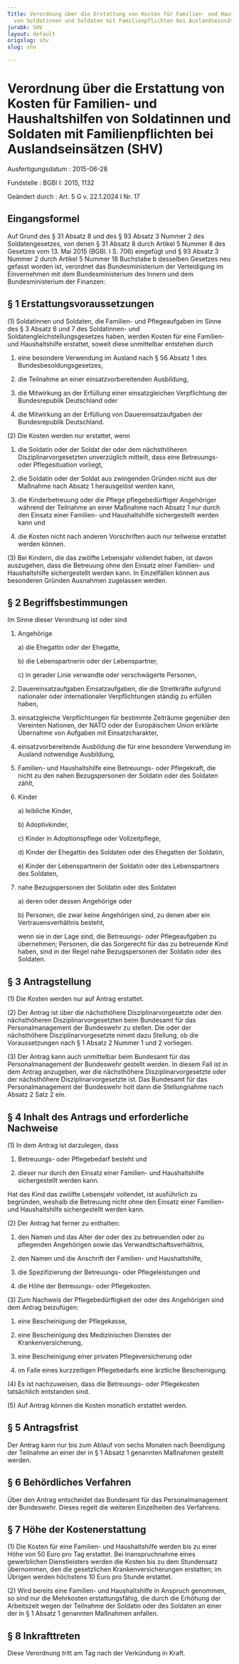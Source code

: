```yaml
---
Title: Verordnung über die Erstattung von Kosten für Familien- und Haushaltshilfen
  von Soldatinnen und Soldaten mit Familienpflichten bei Auslandseinsätzen
jurabk: SHV
layout: default
origslug: shv
slug: shv

---
```


# Verordnung über die Erstattung von Kosten für Familien- und Haushaltshilfen von Soldatinnen und Soldaten mit Familienpflichten bei Auslandseinsätzen (SHV)

Ausfertigungsdatum
:   2015-06-28

Fundstelle
:   BGBl I: 2015, 1132

Geändert durch
:   Art. 5 G v. 22.1.2024 I Nr. 17


## Eingangsformel

Auf Grund des § 31 Absatz 8 und des § 93 Absatz 3 Nummer 2 des
Soldatengesetzes, von denen § 31 Absatz 8 durch Artikel 5 Nummer 8 des
Gesetzes vom 13. Mai 2015 (BGBl. I S. 706) eingefügt und § 93 Absatz 3
Nummer 2 durch Artikel 5 Nummer 18 Buchstabe b desselben Gesetzes neu
gefasst worden ist, verordnet das Bundesministerium der Verteidigung
im Einvernehmen mit dem Bundesministerium des Innern und dem
Bundesministerium der Finanzen:


## § 1 Erstattungsvoraussetzungen

(1) Soldatinnen und Soldaten, die Familien- und Pflegeaufgaben im
Sinne des § 3 Absatz 6 und 7 des Soldatinnen- und
Soldatengleichstellungsgesetzes haben, werden Kosten für eine
Familien- und Haushaltshilfe erstattet, soweit diese unmittelbar
entstehen durch

1.  eine besondere Verwendung im Ausland nach § 56 Absatz 1 des
    Bundesbesoldungsgesetzes,


2.  die Teilnahme an einer einsatzvorbereitenden Ausbildung,


3.  die Mitwirkung an der Erfüllung einer einsatzgleichen Verpflichtung
    der Bundesrepublik Deutschland oder


4.  die Mitwirkung an der Erfüllung von Dauereinsatzaufgaben der
    Bundesrepublik Deutschland.




(2) Die Kosten werden nur erstattet, wenn

1.  die Soldatin oder der Soldat der oder dem nächsthöheren
    Disziplinarvorgesetzten unverzüglich mitteilt, dass eine Betreuungs-
    oder Pflegesituation vorliegt,


2.  die Soldatin oder der Soldat aus zwingenden Gründen nicht aus der
    Maßnahme nach Absatz 1 herausgelöst werden kann,


3.  die Kinderbetreuung oder die Pflege pflegebedürftiger Angehöriger
    während der Teilnahme an einer Maßnahme nach Absatz 1 nur durch den
    Einsatz einer Familien- und Haushaltshilfe sichergestellt werden kann
    und


4.  die Kosten nicht nach anderen Vorschriften auch nur teilweise
    erstattet werden können.




(3) Bei Kindern, die das zwölfte Lebensjahr vollendet haben, ist davon
auszugehen, dass die Betreuung ohne den Einsatz einer Familien- und
Haushaltshilfe sichergestellt werden kann. In Einzelfällen können aus
besonderen Gründen Ausnahmen zugelassen werden.


## § 2 Begriffsbestimmungen

Im Sinne dieser Verordnung ist oder sind

1.  Angehörige

    a)  die Ehegattin oder der Ehegatte,


    b)  die Lebenspartnerin oder der Lebenspartner,


    c)  in gerader Linie verwandte oder verschwägerte Personen,





2.  Dauereinsatzaufgaben Einsatzaufgaben, die die Streitkräfte aufgrund
    nationaler oder internationaler Verpflichtungen ständig zu erfüllen
    haben,


3.  einsatzgleiche Verpflichtungen für bestimmte Zeiträume gegenüber den
    Vereinten Nationen, der NATO oder der Europäischen Union erklärte
    Übernahme von Aufgaben mit Einsatzcharakter,


4.  einsatzvorbereitende Ausbildung die für eine besondere Verwendung im
    Ausland notwendige Ausbildung,


5.  Familien- und Haushaltshilfe eine Betreuungs- oder Pflegekraft, die
    nicht zu den nahen Bezugspersonen der Soldatin oder des Soldaten
    zählt,


6.  Kinder

    a)  leibliche Kinder,


    b)  Adoptivkinder,


    c)  Kinder in Adoptionspflege oder Vollzeitpflege,


    d)  Kinder der Ehegattin des Soldaten oder des Ehegatten der Soldatin,


    e)  Kinder der Lebenspartnerin der Soldatin oder des Lebenspartners des
        Soldaten,





7.  nahe Bezugspersonen der Soldatin oder des Soldaten

    a)  deren oder dessen Angehörige oder


    b)  Personen, die zwar keine Angehörigen sind, zu denen aber ein
        Vertrauensverhältnis besteht,



    wenn sie in der Lage sind, die Betreuungs- oder Pflegeaufgaben zu
    übernehmen; Personen, die das Sorgerecht für das zu betreuende Kind
    haben, sind in der Regel nahe Bezugspersonen der Soldatin oder des
    Soldaten.





## § 3 Antragstellung

(1) Die Kosten werden nur auf Antrag erstattet.

(2) Der Antrag ist über die nächsthöhere Disziplinarvorgesetzte oder
den nächsthöheren Disziplinarvorgesetzten beim Bundesamt für das
Personalmanagement der Bundeswehr zu stellen. Die oder der
nächsthöhere Disziplinarvorgesetzte nimmt dazu Stellung, ob die
Voraussetzungen nach § 1 Absatz 2 Nummer 1 und 2 vorliegen.

(3) Der Antrag kann auch unmittelbar beim Bundesamt für das
Personalmanagement der Bundeswehr gestellt werden. In diesem Fall ist
in dem Antrag anzugeben, wer die nächsthöhere Disziplinarvorgesetzte
oder der nächsthöhere Disziplinarvorgesetzte ist. Das Bundesamt für
das Personalmanagement der Bundeswehr holt dann die Stellungnahme nach
Absatz 2 Satz 2 ein.


## § 4 Inhalt des Antrags und erforderliche Nachweise

(1) In dem Antrag ist darzulegen, dass

1.  Betreuungs- oder Pflegebedarf besteht und


2.  dieser nur durch den Einsatz einer Familien- und Haushaltshilfe
    sichergestellt werden kann.



Hat das Kind das zwölfte Lebensjahr vollendet, ist ausführlich zu
begründen, weshalb die Betreuung nicht ohne den Einsatz einer
Familien- und Haushaltshilfe sichergestellt werden kann.

(2) Der Antrag hat ferner zu enthalten:

1.  den Namen und das Alter der oder des zu betreuenden oder zu pflegenden
    Angehörigen sowie das Verwandtschaftsverhältnis,


2.  den Namen und die Anschrift der Familien- und Haushaltshilfe,


3.  die Spezifizierung der Betreuungs- oder Pflegeleistungen und


4.  die Höhe der Betreuungs- oder Pflegekosten.




(3) Zum Nachweis der Pflegebedürftigkeit der oder des Angehörigen sind
dem Antrag beizufügen:

1.  eine Bescheinigung der Pflegekasse,


2.  eine Bescheinigung des Medizinischen Dienstes der Krankenversicherung,


3.  eine Bescheinigung einer privaten Pflegeversicherung oder


4.  im Falle eines kurzzeitigen Pflegebedarfs eine ärztliche
    Bescheinigung.




(4) Es ist nachzuweisen, dass die Betreuungs- oder Pflegekosten
tatsächlich entstanden sind.

(5) Auf Antrag können die Kosten monatlich erstattet werden.


## § 5 Antragsfrist

Der Antrag kann nur bis zum Ablauf von sechs Monaten nach Beendigung
der Teilnahme an einer der in § 1 Absatz 1 genannten Maßnahmen
gestellt werden.


## § 6 Behördliches Verfahren

Über den Antrag entscheidet das Bundesamt für das Personalmanagement
der Bundeswehr. Dieses regelt die weiteren Einzelheiten des
Verfahrens.


## § 7 Höhe der Kostenerstattung

(1) Die Kosten für eine Familien- und Haushaltshilfe werden bis zu
einer Höhe von 50 Euro pro Tag erstattet. Bei Inanspruchnahme eines
gewerblichen Dienstleisters werden die Kosten bis zu dem Stundensatz
übernommen, den die gesetzlichen Krankenversicherungen erstatten; im
Übrigen werden höchstens 10 Euro pro Stunde erstattet.

(2) Wird bereits eine Familien- und Haushaltshilfe in Anspruch
genommen, so sind nur die Mehrkosten erstattungsfähig, die durch die
Erhöhung der Arbeitszeit wegen der Teilnahme der Soldatin oder des
Soldaten an einer der in § 1 Absatz 1 genannten Maßnahmen anfallen.


## § 8 Inkrafttreten

Diese Verordnung tritt am Tag nach der Verkündung in Kraft.

